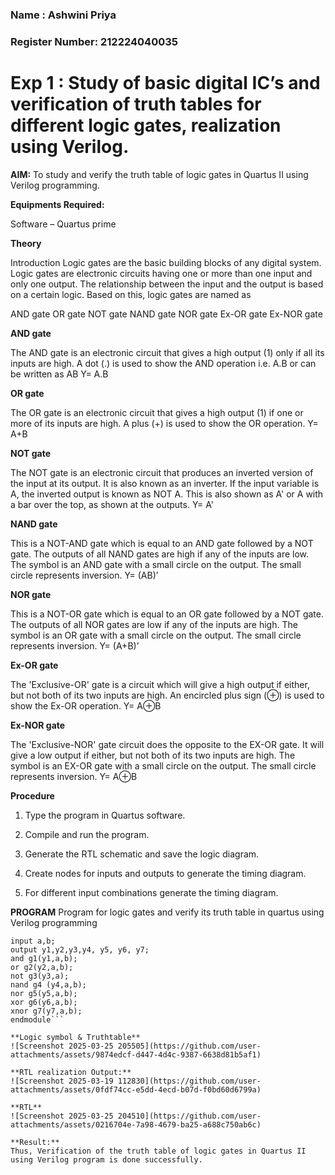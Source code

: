 ### Name : Ashwini Priya
### Register Number: 212224040035
# Exp 1 : Study of basic digital IC’s and verification of truth tables for different logic gates, realization using Verilog.

**AIM:** 
To study and verify the truth table of logic gates in Quartus II using Verilog programming.

**Equipments Required:**

Software – Quartus prime 

**Theory**

Introduction Logic gates are the basic building blocks of any digital system. Logic gates are electronic circuits having one or more than one input and only one output. The relationship between the input and the output is based on a certain logic. Based on this, logic gates are named as

AND gate OR gate NOT gate NAND gate NOR gate Ex-OR gate Ex-NOR gate

**AND gate**

The AND gate is an electronic circuit that gives a high output (1) only if all its inputs are high. A dot (.) is used to show the AND operation i.e. A.B or can be written as AB
Y= A.B

**OR gate** 

The OR gate is an electronic circuit that gives a high output (1) if one or more of its inputs are high. A plus (+) is used to show the OR operation.
Y= A+B

**NOT gate**

The NOT gate is an electronic circuit that produces an inverted version of the input at its output. It is also known as an inverter. If the input variable is A, the inverted output is known as NOT A. This is also shown as A' or A with a bar over the top, as shown at the outputs.
Y= A'

**NAND gate**

This is a NOT-AND gate which is equal to an AND gate followed by a NOT gate. The outputs of all NAND gates are high if any of the inputs are low. The symbol is an AND gate with a small circle on the output. The small circle represents inversion.
Y= (AB)’

**NOR gate**

This is a NOT-OR gate which is equal to an OR gate followed by a NOT gate. The outputs of all NOR gates are low if any of the inputs are high. The symbol is an OR gate with a small circle on the output. The small circle represents inversion.
Y= (A+B)’

**Ex-OR gate**

The 'Exclusive-OR' gate is a circuit which will give a high output if either, but not both of its two inputs are high. An encircled plus sign (⊕) is used to show the Ex-OR operation.
Y= A⊕B

**Ex-NOR gate**

The 'Exclusive-NOR' gate circuit does the opposite to the EX-OR gate. It will give a low output if either, but not both of its two inputs are high. The symbol is an EX-OR gate with a small circle on the output. The small circle represents inversion.
Y= A⊕B

**Procedure** 

1.	Type the program in Quartus software.

2.	Compile and run the program.

3.	Generate the RTL schematic and save the logic diagram.

4.	Create nodes for inputs and outputs to generate the timing diagram.

5.	For different input combinations generate the timing diagram.


**PROGRAM**
Program for logic gates and verify its truth table in quartus using Verilog programming
```module exp_1(a, b, y1, y2,y3,y4, y5, y6, y7);
input a,b;
output y1,y2,y3,y4, y5, y6, y7;
and g1(y1,a,b);
or g2(y2,a,b);
not g3(y3,a);
nand g4 (y4,a,b);
nor g5(y5,a,b);
xor g6(y6,a,b);
xnor g7(y7,a,b);
endmodule```

**Logic symbol & Truthtable**
![Screenshot 2025-03-25 205505](https://github.com/user-attachments/assets/9874edcf-d447-4d4c-9387-6638d81b5af1)

**RTL realization Output:** 
![Screenshot 2025-03-19 112830](https://github.com/user-attachments/assets/0fdf74cc-e5dd-4ecd-b07d-f0bd60d6799a)

**RTL**
![Screenshot 2025-03-25 204510](https://github.com/user-attachments/assets/0216704e-7a98-4679-ba25-a688c750ab6c)

**Result:**
Thus, Verification of the truth table of logic gates in Quartus II using Verilog program is done successfully.


